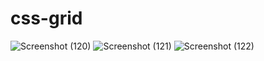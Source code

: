 # css-grid
![Screenshot (120)](https://github.com/user-attachments/assets/fa56ecce-da43-4fc4-8b44-4b49fcea15a6)
![Screenshot (121)](https://github.com/user-attachments/assets/32587df9-b7f5-4d86-b001-76b7f645967f)
![Screenshot (122)](https://github.com/user-attachments/assets/bfdfd518-1b2e-4a14-9b9d-f98bcd742a20)


